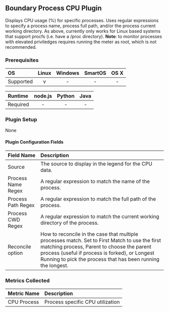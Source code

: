 Boundary Process CPU Plugin
---------------------------

Displays CPU usage (%) for specific processes. Uses regular expressions to specify a process name, process full path, and/or the process current working directory. As above, currently only works for Linux based systems that support procfs (i.e. have a /proc directory). **Note**: to monitor processes with elevated priviledges requires running the meter as root, which is not recommended.

### Prerequisites

|     OS    | Linux | Windows | SmartOS | OS X |
|:----------|:-----:|:-------:|:-------:|:----:|
| Supported |   v   |    -    |    -    |  -   |


|  Runtime | node.js | Python | Java |
|:---------|:-------:|:------:|:----:|
| Required |    -    |    -   |   -  |


### Plugin Setup
None

#### Plugin Configuration Fields

|Field Name        |Description                                                                                                                                                                                                                                                    |
|:-----------------|:--------------------------------------------------------------------------------------------------------------------------------------------------------------------------------------------------------------------------------------------------------------|
|Source            |The source to display in the legend for the CPU data.                                                                                                                                                                                                          |
|Process Name Regex|A regular expression to match the name of the process.                                                                                                                                                                                                         |
|Process Path Regex|A regular expression to match the full path of the process.                                                                                                                                                                                                    |
|Process CWD Regex |A regular expression to match the current working directory of the process.                                                                                                                                                                                    |
|Reconcile option  |How to reconcile in the case that multiple processes match.  Set to First Match to use the first matching process, Parent to choose the parent process (useful if process is forked), or Longest Running to pick the process that has been running the longest.|

### Metrics Collected

|Metric Name|Description                     |
|:----------|:-------------------------------|
|CPU Process|Process specific CPU utilization|

